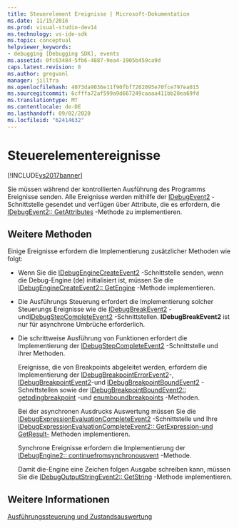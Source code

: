 ```yaml
---
title: Steuerelement Ereignisse | Microsoft-Dokumentation
ms.date: 11/15/2016
ms.prod: visual-studio-dev14
ms.technology: vs-ide-sdk
ms.topic: conceptual
helpviewer_keywords:
- debugging [Debugging SDK], events
ms.assetid: 0fc63484-5fb6-4887-9ea4-1905b459ca9d
caps.latest.revision: 8
ms.author: gregvanl
manager: jillfra
ms.openlocfilehash: 4073da9036e11f90fbf7202095e70fce797ea015
ms.sourcegitcommit: 6cfffa72af599a9d667249caaaa411bb28ea69fd
ms.translationtype: MT
ms.contentlocale: de-DE
ms.lasthandoff: 09/02/2020
ms.locfileid: "62414632"
---
```

# <a name="control-events"></a>Steuerelementereignisse
[!INCLUDE[vs2017banner](../../includes/vs2017banner.md)]

Sie müssen während der kontrollierten Ausführung des Programms Ereignisse senden. Alle Ereignisse werden mithilfe der [IDebugEvent2](../../extensibility/debugger/reference/idebugevent2.md) -Schnittstelle gesendet und verfügen über Attribute, die es erfordern, die [IDebugEvent2:: GetAttributes](../../extensibility/debugger/reference/idebugevent2-getattributes.md) -Methode zu implementieren.  
  
## <a name="additional-methods"></a>Weitere Methoden  
 Einige Ereignisse erfordern die Implementierung zusätzlicher Methoden wie folgt:  
  
- Wenn Sie die [IDebugEngineCreateEvent2](../../extensibility/debugger/reference/idebugenginecreateevent2.md) -Schnittstelle senden, wenn die Debug-Engine (de) initialisiert ist, müssen Sie die [IDebugEngineCreateEvent2:: GetEngine](../../extensibility/debugger/reference/idebugenginecreateevent2-getengine.md) -Methode implementieren.  
  
- Die Ausführungs Steuerung erfordert die Implementierung solcher Steuerungs Ereignisse wie die [IDebugBreakEvent2](../../extensibility/debugger/reference/idebugbreakevent2.md) -und[IDebugStepCompleteEvent2](../../extensibility/debugger/reference/idebugstepcompleteevent2.md) -Schnittstellen. **IDebugBreakEvent2** ist nur für asynchrone Umbrüche erforderlich.  
  
- Die schrittweise Ausführung von Funktionen erfordert die Implementierung der [IDebugStepCompleteEvent2](../../extensibility/debugger/reference/idebugstepcompleteevent2.md) -Schnittstelle und ihrer Methoden.  
  
  Ereignisse, die von Breakpoints abgeleitet werden, erfordern die Implementierung der [IDebugBreakpointErrorEvent2](../../extensibility/debugger/reference/idebugbreakpointerrorevent2.md)-, [IDebugBreakpointEvent2](../../extensibility/debugger/reference/idebugbreakpointevent2.md)-und [IDebugBreakpointBoundEvent2](../../extensibility/debugger/reference/idebugbreakpointboundevent2.md) -Schnittstellen sowie der [IDebugBreakpointBoundEvent2:: getpdingbreakpoint](../../extensibility/debugger/reference/idebugbreakpointboundevent2-getpendingbreakpoint.md) -und [enumboundbreakpoints](../../extensibility/debugger/reference/idebugbreakpointboundevent2-enumboundbreakpoints.md) -Methoden.  
  
  Bei der asynchronen Ausdrucks Auswertung müssen Sie die [IDebugExpressionEvaluationCompleteEvent2](../../extensibility/debugger/reference/idebugexpressionevaluationcompleteevent2.md) -Schnittstelle und Ihre [IDebugExpressionEvaluationCompleteEvent2:: GetExpression](../../extensibility/debugger/reference/idebugexpressionevaluationcompleteevent2-getexpression.md)[-und GetResult-](../../extensibility/debugger/reference/idebugexpressionevaluationcompleteevent2-getresult.md) Methoden implementieren.  
  
  Synchrone Ereignisse erfordern die Implementierung der [IDebugEngine2:: continuefromsynchronousvent](../../extensibility/debugger/reference/idebugengine2-continuefromsynchronousevent.md) -Methode.  
  
  Damit die-Engine eine Zeichen folgen Ausgabe schreiben kann, müssen Sie die [IDebugOutputStringEvent2:: GetString](../../extensibility/debugger/reference/idebugoutputstringevent2-getstring.md) -Methode implementieren.  
  
## <a name="see-also"></a>Weitere Informationen  
 [Ausführungssteuerung und Zustandsauswertung](../../extensibility/debugger/execution-control-and-state-evaluation.md)
